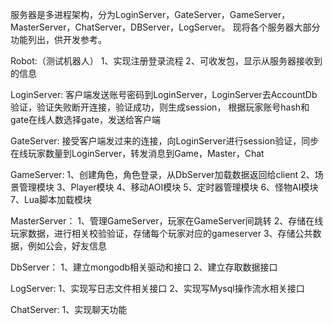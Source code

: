 服务器是多进程架构，分为LoginServer，GateServer，GameServer，MasterServer，ChatServer，DBServer，LogServer。
现将各个服务器大部分功能列出，供开发参考。

Robot:（测试机器人）
1、实现注册登录流程
2、可收发包，显示从服务器接收到的信息

LoginServer:
客户端发送账号密码到LoginServer，LoginServer去AccountDb验证，验证失败断开连接，验证成功，则生成session，
根据玩家账号hash和gate在线人数选择gate，发送给客户端

GateServer:
接受客户端发过来的连接，向LoginServer进行session验证，同步在线玩家数量到LoginServer，转发消息到Game，Master，Chat

GameServer:
1、创建角色，角色登录，从DbServer加载数据返回给client
2、场景管理模块
3、Player模块
4、移动AOI模块
5、定时器管理模块
6、怪物AI模块
7、Lua脚本加载模块

MasterServer：
1、管理GameServer，玩家在GameServer间跳转
2、存储在线玩家数据，进行相关校验验证，存储每个玩家对应的gameserver
3、存储公共数据，例如公会，好友信息
   
DbServer：
1、建立mongodb相关驱动和接口
2、建立存取数据接口

LogServer:
1、实现写日志文件相关接口
2、实现写Mysql操作流水相关接口

ChatServer:
1、实现聊天功能
   